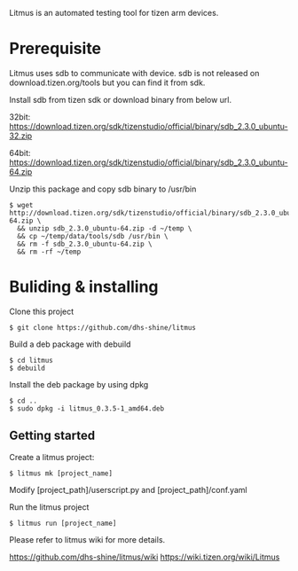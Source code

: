 Litmus is an automated testing tool for tizen arm devices.


# Prerequisite

Litmus uses sdb to communicate with device.
sdb is not released on download.tizen.org/tools but you can find it from sdk.

Install sdb from tizen sdk or download binary from below url.

32bit:
    https://download.tizen.org/sdk/tizenstudio/official/binary/sdb_2.3.0_ubuntu-32.zip

64bit:
    https://download.tizen.org/sdk/tizenstudio/official/binary/sdb_2.3.0_ubuntu-64.zip

Unzip this package and copy sdb binary to /usr/bin

    $ wget http://download.tizen.org/sdk/tizenstudio/official/binary/sdb_2.3.0_ubuntu-64.zip \
      && unzip sdb_2.3.0_ubuntu-64.zip -d ~/temp \
      && cp ~/temp/data/tools/sdb /usr/bin \
      && rm -f sdb_2.3.0_ubuntu-64.zip \
      && rm -rf ~/temp


# Buliding & installing

Clone this project

    $ git clone https://github.com/dhs-shine/litmus
   
Build a deb package with debuild

    $ cd litmus
    $ debuild

Install the deb package by using dpkg

    $ cd ..
    $ sudo dpkg -i litmus_0.3.5-1_amd64.deb


Getting started
---------------

Create a litmus project:

    $ litmus mk [project_name]

Modify [project_path]/userscript.py and [project_path]/conf.yaml

Run the litmus project

    $ litmus run [project_name]


Please refer to litmus wiki for more details.

  https://github.com/dhs-shine/litmus/wiki
  https://wiki.tizen.org/wiki/Litmus
